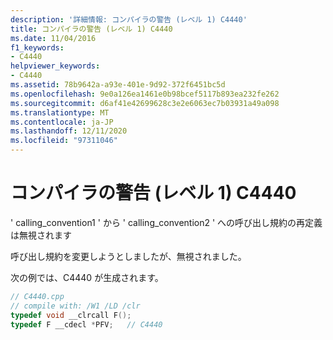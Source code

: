 ```yaml
---
description: '詳細情報: コンパイラの警告 (レベル 1) C4440'
title: コンパイラの警告 (レベル 1) C4440
ms.date: 11/04/2016
f1_keywords:
- C4440
helpviewer_keywords:
- C4440
ms.assetid: 78b9642a-a93e-401e-9d92-372f6451bc5d
ms.openlocfilehash: 9e0a126ea1461e0b98bcef5117b893ea232fe262
ms.sourcegitcommit: d6af41e42699628c3e2e6063ec7b03931a49a098
ms.translationtype: MT
ms.contentlocale: ja-JP
ms.lasthandoff: 12/11/2020
ms.locfileid: "97311046"
---
```

# <a name="compiler-warning-level-1-c4440"></a>コンパイラの警告 (レベル 1) C4440

' calling_convention1 ' から ' calling_convention2 ' への呼び出し規約の再定義は無視されます

呼び出し規約を変更しようとしましたが、無視されました。

次の例では、C4440 が生成されます。

```cpp
// C4440.cpp
// compile with: /W1 /LD /clr
typedef void __clrcall F();
typedef F __cdecl *PFV;   // C4440
```
